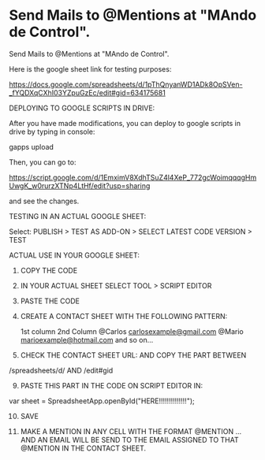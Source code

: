 Send Mails to @Mentions at "MAndo de Control".
==============================================

Send Mails to @Mentions at "MAndo de Control".

Here is the google sheet link for testing purposes:

https://docs.google.com/spreadsheets/d/1pThQnyanWD1ADk8OpSVen-_fYQDXqCXhI03YZpuGzEc/edit#gid=634175681




DEPLOYING TO GOOGLE SCRIPTS IN DRIVE:

After you have made modifications, you can deploy to google scripts in drive by typing in console:

gapps upload

Then, you can go to:

https://script.google.com/d/1EmximV8XdhTSuZ4l4XeP_772gcWoimqqqgHmUwgK_w0rurzXTNp4LtHf/edit?usp=sharing

and see the changes.




TESTING IN AN ACTUAL GOOGLE SHEET:

Select: PUBLISH > TEST AS ADD-ON > SELECT LATEST CODE VERSION > TEST



ACTUAL USE IN YOUR GOOGLE SHEET:

1. COPY THE CODE
2. IN YOUR ACTUAL SHEET SELECT TOOL > SCRIPT EDITOR
3. PASTE THE CODE
7. CREATE A CONTACT SHEET WITH THE FOLLOWING PATTERN:

    1st column      2nd Column
    @Carlos         carlosexample@gmail.com
    @Mario          marioexample@hotmail.com
    and so on...

8. CHECK THE CONTACT SHEET URL: AND COPY THE PART BETWEEN

/spreadsheets/d/      AND        /edit#gid

9. PASTE THIS PART IN THE CODE ON SCRIPT EDITOR IN:

var sheet = SpreadsheetApp.openById("HERE!!!!!!!!!!!!!!");

10. SAVE

11. MAKE A MENTION IN ANY CELL WITH THE FORMAT @MENTION ... AND AN EMAIL WILL BE SEND TO THE EMAIL ASSIGNED TO THAT @MENTION IN THE CONTACT SHEET.
